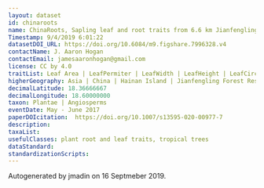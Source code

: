 ```yaml
---
layout: dataset
id: chinaroots
name: ChinaRoots, Sapling leaf and root traits from 6.6 km Jianfengling transect
Timestamp: 9/4/2019 6:01:22
datasetDOI_URL: https://doi.org/10.6084/m9.figshare.7996328.v4 
contactName: J. Aaron Hogan
contactEmail: jamesaaronhogan@gmail.com
license: CC by 4.0
traitList: Leaf Area | LeafPermiter | LeafWidth | LeafHeight | LeafCircularity | LeafAspectRatio | LeafRoundness | LeafMass | SLA | LeafThickness | RootMass | RootLength | SpecificRootLength | RootProjArea | RootArea | SpecifcRootArea | RootAvgDiam | RootLenPerVol | RootVolume | RootTD | NRootTips  | SRTipAbund   NForks  | NCrossings
higherGeography: Asia | China | Hainan Island | Jianfengling Forest Reserve 
decimalLatitude: 18.36666667
decimalLongitude: 18.60000000
taxon: Plantae | Angiosperms
eventDate: May - June 2017
paperDOIcitation:  https://doi.org/10.1007/s13595-020-00977-7
description: 
taxaList: 
usefulClasses: plant root and leaf traits, tropical trees
dataStandard: 
standardizationScripts: 
---
```


Autogenerated by jmadin on 16 Septmeber 2019.
